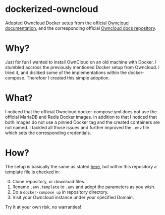 # dockerized-owncloud

Adopted Owncloud Docker setup from the official [Owncloud documentation](https://doc.owncloud.com/server/admin_manual/installation/docker/), and the
corresponding official [Owncloud docs repository](https://github.com/owncloud/docs).

# Why?

Just for fun I wanted to install OwnCloud on an old machine with Docker. I stumbled accross the previously mentioned Docker setup from Owncloud.
I tried it, and disliked some of the implementations within the docker-compose. Therefoer I created this simple adoption.

# What?

I noticed that the official Owncloud docker-compose.yml does not use the official MariaDB and Redis Docker images. In addition to that I noticed
that both images do not use a pinned Docker tag and the created containers are not named. I tackled all those issues and further improved the 
`.env` file which sets the corresponding credentials.

# How?

The setup is basically the same as stated [here](https://doc.owncloud.com/server/admin_manual/installation/docker/), but within this repository
a template file is checked in:

0. Clone repository, or download files.
1. Rename `.env.template` to `.env` and adopt the parameters as you wish.
2. Do a `docker-compose up` in repository directory.
3. Visit your Owncloud instance under your specified Domain.

Try it at your own risk, no warranties!
